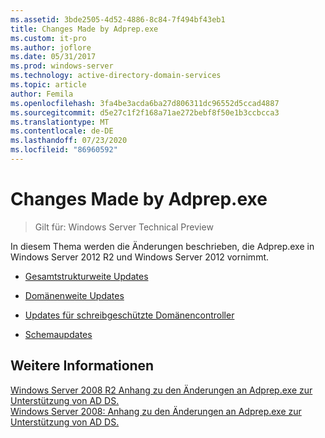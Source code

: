 ```yaml
---
ms.assetid: 3bde2505-4d52-4886-8c84-7f494bf43eb1
title: Changes Made by Adprep.exe
ms.custom: it-pro
ms.author: joflore
ms.date: 05/31/2017
ms.prod: windows-server
ms.technology: active-directory-domain-services
ms.topic: article
author: Femila
ms.openlocfilehash: 3fa4be3acda6ba27d806311dc96552d5ccad4887
ms.sourcegitcommit: d5e27c1f2f168a71ae272bebf8f50e1b3ccbcca3
ms.translationtype: MT
ms.contentlocale: de-DE
ms.lasthandoff: 07/23/2020
ms.locfileid: "86960592"
---
```

# <a name="changes-made-by-adprepexe"></a>Changes Made by Adprep.exe

>Gilt für: Windows Server Technical Preview

In diesem Thema werden die Änderungen beschrieben, die Adprep.exe in Windows Server 2012 R2 und Windows Server 2012 vornimmt.  
  
-   [Gesamtstrukturweite Updates](../../../ad-ds/deploy/RODC/Forest-Wide-Updates.md)  
  
-   [Domänenweite Updates](../../../ad-ds/deploy/Domain-Wide-Updates.md)  
  
-   [Updates für schreibgeschützte Domänencontroller](../../../ad-ds/deploy/RODC/Read-Only-Domain-Controller-Updates.md)  
  
-   [Schemaupdates](../../../ad-ds/deploy/Schema-Updates.md)  
  
## <a name="see-also"></a>Weitere Informationen  
[Windows Server 2008 R2 Anhang zu den Änderungen an Adprep.exe zur Unterstützung von AD DS.](/previous-versions/windows/it-pro/windows-server-2008-R2-and-2008/dd378876(v=ws.10))  
[Windows Server 2008: Anhang zu den Änderungen an Adprep.exe zur Unterstützung von AD DS.](/previous-versions/windows/it-pro/windows-server-2008-R2-and-2008/cc770703(v=ws.10))  
  
